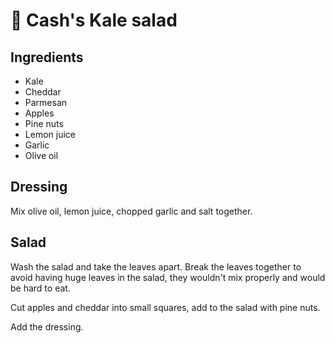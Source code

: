 # 🥗 Cash's Kale salad

## Ingredients

* Kale
* Cheddar
* Parmesan
* Apples
* Pine nuts
* Lemon juice
* Garlic
* Olive oil

## Dressing

Mix olive oil, lemon juice, chopped garlic and salt together.

## Salad

Wash the salad and take the leaves apart. Break the leaves together to
avoid having huge leaves in the salad, they wouldn't mix properly and
would be hard to eat.

Cut apples and cheddar into small squares, add to the salad with pine
nuts.

Add the dressing.
